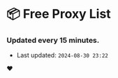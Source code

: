 # :package: Free Proxy List
### Updated every 15 minutes.

- Last updated: `2024-08-30 23:22`

:heart:
